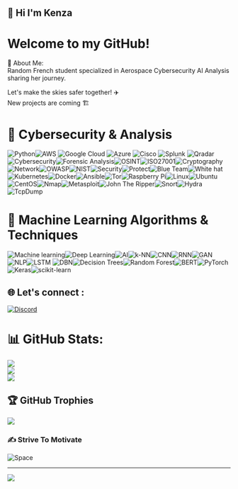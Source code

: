 ## 💫 Hi I'm Kenza 
# Welcome to my GitHub!<br> 
🚀 About Me:<br> Random French student specialized in Aerospace Cybersecurity AI Analysis sharing her journey.

Let's make the skies safer together! ✈️<br>
New projects are coming 🏗️ <br> 

# 👾 Cybersecurity & Analysis
![Python](https://img.shields.io/badge/Python-%23000000?style=plastic&logo=python&logoColor=white&labelColor=ff0000)![AWS](https://img.shields.io/badge/AWS-%23000000?style=plastic&logo=amazon-aws&logoColor=white&labelColor=ff0000)
![Google Cloud](https://img.shields.io/badge/Google_Cloud-%23000000?style=plastic&logo=google-cloud&logoColor=white&labelColor=ff8c00)
![Azure](https://img.shields.io/badge/Azure-%23000000?style=plastic&logo=microsoft-azure&logoColor=white&labelColor=ffff00)
![Cisco](https://img.shields.io/badge/Cisco-%23000000?style=plastic&logo=cisco&logoColor=white&labelColor=00ff00)
![Splunk](https://img.shields.io/badge/Splunk-%23000000?style=plastic&logo=splunk&logoColor=white&labelColor=00ffff)
![Qradar](https://img.shields.io/badge/Qradar-%23000000?style=plastic&logoColor=white&labelColor=0000ff)
![Cybersecurity](https://img.shields.io/badge/Cybersecurity-%23000000?style=plastic&logoColor=white&labelColor=ff0000)![Forensic Analysis](https://img.shields.io/badge/Forensic_Analysis-%23000000?style=plastic&logoColor=white&labelColor=ff8c00)![OSINT](https://img.shields.io/badge/OSINT-%23000000?style=plastic&logoColor=black&labelColor=ffff00)![ISO27001](https://img.shields.io/badge/ISO27001-%23000000?style=plastic&logoColor=white&labelColor=00ff00)![Cryptography](https://img.shields.io/badge/Cryptography-%23000000?style=plastic&logoColor=black&labelColor=00ffff)![Network](https://img.shields.io/badge/Network-%23000000?style=plastic&logoColor=white&labelColor=0000ff)![OWASP](https://img.shields.io/badge/OWASP-%23000000?style=plastic&logoColor=white&labelColor=8000ff)![NIST](https://img.shields.io/badge/NIST-%23000000?style=plastic&logoColor=black&labelColor=ff00ff)![Security](https://img.shields.io/badge/Security-%23000000?style=plastic&logoColor=white&labelColor=ff0000)![Protect](https://img.shields.io/badge/Protect-%23000000?style=plastic&logoColor=black&labelColor=ff8c00)![Blue Team](https://img.shields.io/badge/Blue_Team-%23000000?style=plastic&logoColor=white&labelColor=00ff00)![White hat](https://img.shields.io/badge/White_hat-%23000000?style=plastic&logoColor=white&labelColor=0000ff)![Kubernetes](https://img.shields.io/badge/Kubernetes-%23000000?style=plastic&logo=kubernetes&logoColor=white&labelColor=ff0000)![Docker](https://img.shields.io/badge/Docker-%23000000?style=plastic&logo=docker&logoColor=white&labelColor=ff8c00)![Ansible](https://img.shields.io/badge/Ansible-%23000000?style=plastic&logo=ansible&logoColor=white&labelColor=ffff00)![Tor](https://img.shields.io/badge/Tor-%23000000?style=plastic&logo=tor-project&logoColor=white&labelColor=00ff00)![Raspberry Pi](https://img.shields.io/badge/Raspberry_Pi-%23000000?style=plastic&logo=Raspberry-Pi&logoColor=white&labelColor=ffff00)![Linux](https://img.shields.io/badge/Linux-%23000000?style=plastic&logo=linux&logoColor=white&labelColor=ff0000)![Ubuntu](https://img.shields.io/badge/Ubuntu-%23000000?style=plastic&logo=ubuntu&logoColor=white&labelColor=ff8c00)![CentOS](https://img.shields.io/badge/CentOS-%23000000?style=plastic&logo=centos&logoColor=white&labelColor=ffff00)![Nmap](https://img.shields.io/badge/Nmap-%23000000?style=plastic&logo=nmap&logoColor=white&labelColor=00ff00)![Metasploit](https://img.shields.io/badge/Metasploit-%23000000?style=plastic&logo=metasploit&logoColor=white&labelColor=00ffff)![John The Ripper](https://img.shields.io/badge/John_The_Ripper-%23000000?style=plastic&logoColor=white&labelColor=0000ff)![Snort](https://img.shields.io/badge/Snort-%23000000?style=plastic&logoColor=white&labelColor=8000ff)![Hydra](https://img.shields.io/badge/Hydra-%23000000?style=plastic&logoColor=black&labelColor=ff00ff)![TcpDump](https://img.shields.io/badge/TcpDump-%23000000?style=plastic&logo=tcpdump&logoColor=white&labelColor=ff0000)


# 🤖 Machine Learning Algorithms & Techniques
![Machine learning](https://img.shields.io/badge/Machine_learning-%23000000?style=plastic&logoColor=white&labelColor=ff0000)![Deep Learning](https://img.shields.io/badge/Deep_Learning-%23000000?style=plastic&logoColor=white&labelColor=ff8c00)![AI](https://img.shields.io/badge/AI-%23000000?style=plastic&logoColor=black&labelColor=ffff00)![k-NN](https://img.shields.io/badge/k--NN-%23000000?style=plastic&logoColor=white&labelColor=00ff00)![CNN](https://img.shields.io/badge/CNN-%23000000?style=plastic&logoColor=black&labelColor=00ffff)![RNN](https://img.shields.io/badge/RNN-%23000000?style=plastic&logoColor=white&labelColor=0000ff)![GAN](https://img.shields.io/badge/GAN-%23000000?style=plastic&logoColor=white&labelColor=8000ff)![NLP](https://img.shields.io/badge/NLP-%23000000?style=plastic&logoColor=black&labelColor=ff00ff)![LSTM](https://img.shields.io/badge/LSTM-%23000000?style=plastic&logoColor=white&labelColor=ff0000)
![DBN](https://img.shields.io/badge/DBN-%23000000?style=plastic&logoColor=black&labelColor=ff8c00)![Decision Trees](https://img.shields.io/badge/Decision_Trees-%23000000?style=plastic&logoColor=white&labelColor=ffff00)![Random Forest](https://img.shields.io/badge/Random_Forest-%23000000?style=plastic&logoColor=white&labelColor=00ff00)![BERT](https://img.shields.io/badge/BERT-%23000000?style=plastic&logoColor=black&labelColor=00ffff)![PyTorch](https://img.shields.io/badge/PyTorch-%23000000?style=plastic&logo=PyTorch&logoColor=white&labelColor=ff0000)![Keras](https://img.shields.io/badge/Keras-%23000000?style=plastic&logo=Keras&logoColor=white&labelColor=ff8c00)![scikit-learn](https://img.shields.io/badge/scikit--learn-%23000000?style=plastic&logoColor=white&labelColor=8000ff)


## 🌐 Let's connect :
[![Discord](https://img.shields.io/badge/Discord-%237289DA.svg?logo=discord&logoColor=white)](https://discordapp.com/users/kzax01) 


# 📊 GitHub Stats:
![](https://github-readme-stats.vercel.app/api?username=Kzax01&theme=dark&hide_border=false&include_all_commits=false&count_private=false)<br/>
![](https://github-readme-streak-stats.herokuapp.com/?user=Kzax01&theme=dark&hide_border=false)<br/>
![](https://github-readme-stats.vercel.app/api/top-langs/?username=Kzax01&theme=dark&hide_border=false&include_all_commits=false&count_private=false&layout=compact)

## 🏆 GitHub Trophies
![](https://github-profile-trophy.vercel.app/?username=Kzax01&theme=discord&no-frame=false&no-bg=true&margin-w=4)

### ✍️ Strive To Motivate
![Space](https://quotefancy.com/media/wallpaper/3840x2160/3723-Carl-Sagan-Quote-Across-the-sea-of-space-the-stars-are-other-suns.jpg)

---
[![](https://visitcount.itsvg.in/api?id=Kzax01&icon=6&color=5)](https://visitcount.itsvg.in)











